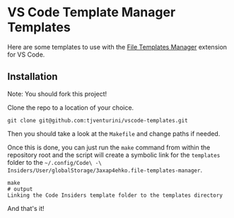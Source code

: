 # VS Code Template Manager Templates

Here are some templates to use with the [File Templates Manager](https://github.com/3axap4eHko/file-templates-manager#readme) extension for VS Code.

## Installation

Note: You should fork this project!

Clone the repo to a location of your choice.

```
git clone git@github.com:tjventurini/vscode-templates.git
```

Then you should take a look at the `Makefile` and change paths if needed.

Once this is done, you can just run the `make` command from within the repository root and the script will create a symbolic link for the `templates` folder to the `~/.config/Code\ -\ Insiders/User/globalStorage/3axap4ehko.file-templates-manager`.

```
make
# output
Linking the Code Insiders template folder to the templates directory
```

And that's it!